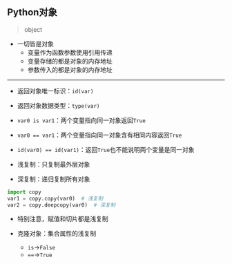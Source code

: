 ## Python对象
> object



- 一切皆是对象
    - 变量作为函数参数使用引用传递
    - 变量存储的都是对象的内存地址
    - 参数传入的都是对象的内存地址


---
- 返回对象唯一标识：`id(var)`
- 返回对象数据类型：`type(var)`

- `var0 is var1`：两个变量指向同一对象返回`True`
- `var0 == var1`：两个变量指向同一对象含有相同内容返回`True`
- `id(var0) == id(var1)`：返回`True`也不能说明两个变量是同一对象



- 浅复制：只复制最外层对象
- 深复制：递归复制所有对象

```py
import copy
var1 = copy.copy(var0)  # 浅复制
var2 = copy.deepcopy(var0)  # 深复制
```

- 特别注意，赋值和切片都是浅复制


- 克隆对象：集合属性的浅复制
    - `is`->`False`
    - `==`->`True`


